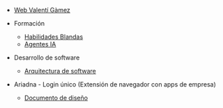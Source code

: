 * [Web Valentí Gàmez](https://valentigamez.com)

* Formación
    * [Habilidades Blandas](/habilidades_blandas/)
    * [Agentes IA](/agentes_ia/)

* Desarrollo de software
    * [Arquitectura de software](/arquitectura_software/)

* Ariadna - Login único (Extensión de navegador con apps de empresa)
    * [Documento de diseño](/ariadna/documento_diseno_de_software)